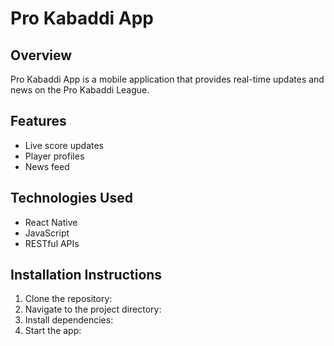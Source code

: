 # Pro Kabaddi App

## Overview
Pro Kabaddi App is a mobile application that provides real-time updates and news on the Pro Kabaddi League.

## Features
- Live score updates
- Player profiles
- News feed

## Technologies Used
- React Native
- JavaScript
- RESTful APIs

## Installation Instructions
1. Clone the repository:
2. Navigate to the project directory:
3. Install dependencies:
4. Start the app:
